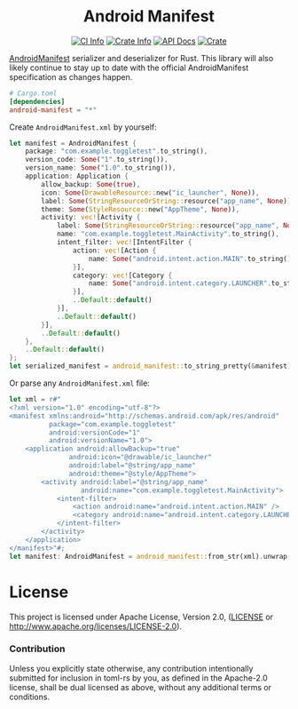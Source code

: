 <div align="center">
<h1>Android Manifest</h1>

<a href="https://github.com/dodorare/android-manifest-rs/actions"><img alt="CI Info" src="https://github.com/dodorare/android-manifest-rs/workflows/CI/badge.svg"/></a>
<a href="https://crates.io/crates/android-manifest"><img alt="Crate Info" src="https://img.shields.io/crates/v/android-manifest.svg"/></a>
<a href="https://docs.rs/android-manifest/"><img alt="API Docs" src="https://img.shields.io/badge/docs.rs-android-manifest"/></a>
<a href="https://crates.io/crates/android-manifest"><img alt="Crate" src="https://img.shields.io/crates/d/android-manifest?label=cargo%20installs"/></a>
</div>

[AndroidManifest] serializer and deserializer for Rust. This library will also likely continue to stay up to date with the official AndroidManifest specification as changes happen.

[AndroidManifest]: https://developer.android.com/guide/topics/manifest/manifest-intro

```toml
# Cargo.toml
[dependencies]
android-manifest = "*"
```

Create `AndroidManifest.xml` by yourself:
```rust
let manifest = AndroidManifest {
    package: "com.example.toggletest".to_string(),
    version_code: Some("1".to_string()),
    version_name: Some("1.0".to_string()),
    application: Application {
        allow_backup: Some(true),
        icon: Some(DrawableResource::new("ic_launcher", None)),
        label: Some(StringResourceOrString::resource("app_name", None)),
        theme: Some(StyleResource::new("AppTheme", None)),
        activity: vec![Activity {
            label: Some(StringResourceOrString::resource("app_name", None)),
            name: "com.example.toggletest.MainActivity".to_string(),
            intent_filter: vec![IntentFilter {
                action: vec![Action {
                    name: Some("android.intent.action.MAIN".to_string()),
                }],
                category: vec![Category {
                    name: Some("android.intent.category.LAUNCHER".to_string()),
                }],
                ..Default::default()
            }],
            ..Default::default()
        }],
        ..Default::default()
    },
    ..Default::default()
};
let serialized_manifest = android_manifest::to_string_pretty(&manifest).unwrap();
```

Or parse any `AndroidManifest.xml` file:
```rust
let xml = r#"
<?xml version="1.0" encoding="utf-8"?>
<manifest xmlns:android="http://schemas.android.com/apk/res/android" 
          package="com.example.toggletest" 
          android:versionCode="1" 
          android:versionName="1.0">
    <application android:allowBackup="true" 
               android:icon="@drawable/ic_launcher" 
               android:label="@string/app_name" 
               android:theme="@style/AppTheme">
        <activity android:label="@string/app_name" 
                  android:name="com.example.toggletest.MainActivity">
            <intent-filter>
                <action android:name="android.intent.action.MAIN" />
                <category android:name="android.intent.category.LAUNCHER" />
            </intent-filter>
        </activity>
    </application>
</manifest>"#;
let manifest: AndroidManifest = android_manifest::from_str(xml).unwrap();
```

# License

This project is licensed under Apache License, Version 2.0, ([LICENSE](LICENSE) or http://www.apache.org/licenses/LICENSE-2.0).

### Contribution

Unless you explicitly state otherwise, any contribution intentionally submitted
for inclusion in toml-rs by you, as defined in the Apache-2.0 license, shall be
dual licensed as above, without any additional terms or conditions.
